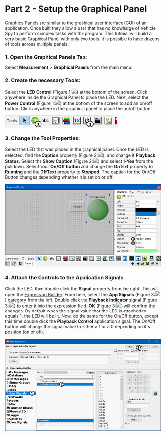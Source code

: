# Part 2 - Setup the Graphical Panel

Graphics Panels are similar to the graphical user interface (GUI) of an application. Once built they allow a user that has no knowledge of Vehicle Spy to perform complex tasks with the program. This tutorial will build a very basic Graphical Panel with only two tools. It is possible to have dozens of tools across multiple panels.

### 1. Open the Graphical Panels Tab:

Select **Measurement** > **Graphical Panels** from the main menu.

### 2. Create the necessary Tools:

Select the **LED Control** (Figure 1:![](https://cdn.intrepidcs.net/support/VehicleSpy/assets/smOne.gif)) at the bottom of the screen. Click anywhere inside the Graphical Panel to place the LED. Next, select the **Power Control** (Figure 1:![](https://cdn.intrepidcs.net/support/VehicleSpy/assets/smTwo.gif)) at the bottom of the screen to add an on/off button. Click anywhere in the graphical panel to place the on/off button.

![Figure 1: LED and Button Controls for a graphical panel.](../../.gitbook/assets/spyfbexample2.2.1.gif)

### 3. Change the Tool Properties:

Select the LED that was placed in the graphical panel. Once the LED is selected, find the **Caption** property (Figure 2:![](https://cdn.intrepidcs.net/support/VehicleSpy/assets/smOne.gif)), and change it **Playback Status**. Select the **Show Caption** (Figure 2:![](https://cdn.intrepidcs.net/support/VehicleSpy/assets/smTwo.gif)) and select **1-Yes** from the pulldown. Select your **On/Off button** and change the **OnText** property to **Running** and the **OffText** property to **Stopped**. The caption for the On/Off Button changes depending whether it is set on or off.

![Figure 2: Properties setup for Controls](../../.gitbook/assets/spyfbexample2.2.2.gif)

### 4. Attach the Controls to the Application Signals:

Click the LED, then double click the **Signal** property from the right. This will open the [Expression Builder](../../shared-features-in-vehicle-spy/shared-features-expression-builder.md). From here, select the **App Signals** (Figure 3:![](https://cdn.intrepidcs.net/support/VehicleSpy/assets/smOne.gif)) category from the left. Double click the **Playback Indicator** signal (Figure 3:![](https://cdn.intrepidcs.net/support/VehicleSpy/assets/smTwo.gif)) to enter it into the expression field. **OK** (Figure 3:![](https://cdn.intrepidcs.net/support/VehicleSpy/assets/smThree.gif)) will confirm the changes. By default when the signal value that the LED is attached to equals 1, the LED will be lit. Now, do the same for the On/Off button, except this time double click the **Playback Control** application signal. The On/Off button will change the signal value to either a 1 or a 0 depending on it's position (on or off).

![Figure 2: Selecting the proper signal](../../.gitbook/assets/spyfbexample2.2.3.gif)
